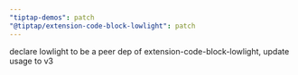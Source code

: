 ```yaml
---
"tiptap-demos": patch
"@tiptap/extension-code-block-lowlight": patch
---
```


declare lowlight to be a peer dep of extension-code-block-lowlight, update usage to v3
